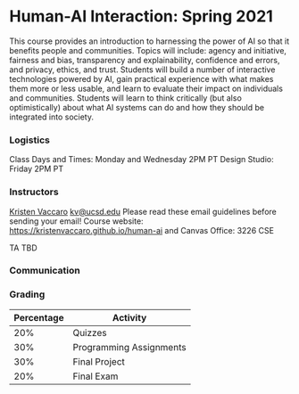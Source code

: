 # Human-AI Interaction: Spring 2021

This course provides an introduction to harnessing the power of AI so that it benefits people and communities. Topics will include: agency and initiative, fairness and bias, transparency and explainability, confidence and errors, and privacy, ethics, and trust. Students will build a number of interactive technologies powered by AI, gain practical experience with what makes them more or less usable, and learn to evaluate their impact on individuals and communities. Students will learn to think critically (but also optimistically) about what AI systems can do and how they should be integrated into society.

### Logistics

Class Days and Times: Monday and Wednesday 2PM PT 
Design Studio: Friday 2PM PT


### Instructors

[Kristen Vaccaro](http://kvaccaro.com)
kv@ucsd.edu Please read these email guidelines before sending your email!
Course website: https://kristenvaccaro.github.io/human-ai and Canvas
Office: 3226 CSE

TA TBD

### Communication


### Grading

Percentage | Activity
--- | ---
20% | Quizzes
30% | Programming Assignments
30% | Final Project
20% | Final Exam
